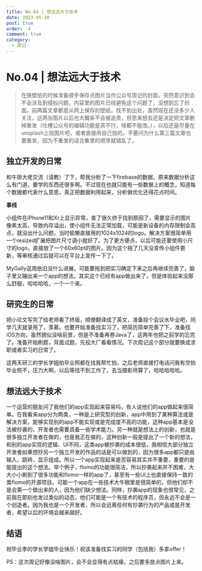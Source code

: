```yaml
---
title: No.04 | 想法远大于技术
date: 2023-05-30
post: true
order: -4
comment: true
category:
  - 周记
---
```


# No.04 | 想法远大于技术 <Badge type="tip" text="2023-05-30" />

> 在换壁纸的时候准备顺手保存点图片当作公众号周记的封面，突然意识到会不会涉及到侵权问题，内容里的图片已经避免这个问题了，没想到忘了封面。前两篇文章都是从网上保存的壁纸，找不到出处，虽然现在还没多少人关注，这两张图片以后也大概率不会被追责，但思来想去还是决定把文章删掉重发（吐槽公众号的编辑功能是真不行，啥都不能改。），以后还是尽量在unsplash上找图片吧，或者直接用自己拍的。不要问为什么第三篇文章也要重发，因为不重发的话合集里的顺序就错乱了。

## 独立开发的日常

和牛排大佬交流（请教）了下，帮我分析了一下firebase的数据，原来数据分析这么有门道，要学的东西还很多啊。不过现在也就只能有一些数据上的概念，知道每个数据都代表什么意思，真正把数据利用起来，分析做优化还得花点时间。

**事线**

小组件在iPhone11和Xr上显示异常，查了很久终于找到原因了，需要显示的图片像素太高，导致内存溢出，使小组件无法正常加载，可能是新设备的内存限制会高点，就没出什么问题，当时偷懒直接用的1024x1024的logo。解决方案很简单用一个resized扩展把图片尺寸调小就好了。为了更方便点，以后可能还要使用小尺寸的logo，直接放了一个60x60pt的图片。因为这个拖了几天没宣传小组件更新，等审核通过后就可以在平台上宣传一下了。

MyGally这周依旧没什么进展，可能要拖到把实习确定下来之后再继续完善了，脑子里又蹦出来一个app的想法，其实这个已经有app做出来了，但是体验起来没那么舒服，哈哈哈哈，一个一个来。

## 研究生的日常

把小论文写完了给老师看了终版，顺便翻译成了英文，准备投个会议水毕业吧，同学几天就录用了，羡慕。也要开始准备找实习了，把简历简单完善了下，准备找iOS方向，虽然貌似没啥前景，但是不准备再卷Java了，这两年也把之前学的忘完了。准备开始刷题，背面试题，先投大厂看看情况。下次周记这个部分就要换成求职或者实习的日常了。

这两天研三的学长学姐拍毕业照都在找我帮忙拍，之后老师直接打电话问我有空拍毕业照不，压力大啊，以后等找不到工作了，去当摄影师算了，哈哈哈哈哈。

## 想法远大于技术

一个运营的朋友问了我他们的app实现起来容易吗，有人说他们的app做起来很简单。在我看来app分为两类，一种是上研究型的创新，app中用到了某种算法或是解决方案，能够实现别的app不能实现或是完成度不高的功能，这种app基本是没法被抄袭的，开发者也需要具备一些学术能力。另一种就是想法上的创新，也就是很多独立开发者在做的，也是我正在做的，这种创新一般是提出了一个新的想法，和别的app实现的逻辑、UI不同，这类app被抄袭的成本很低，我相信大部分独立开发者如果想抄另一个独立开发的作品的话是可以做到的，因为很多app都只是由输入、跳转、显示组成。所以一个app实现起来是否容易其实并不重要，重要的是能提出的这个想法。举个例子，flomo的功能很简洁，所以抄袭起来并不困难，大大小小刷到了很多功能和flomo一样的app了，甚至有一些UI上也直接保持一致的类flomo的开源项目。可能一个app在一些技术大牛眼里是很简单的，但他们却不是会第一个做出来的人，因为他们缺少想法。同样，抄袭app的现象也很常见，之前我在即刻也发过类似的动态，他们可能是一个有技术的程序员，但永远不会是一个创造者。因为我也是一个开发者，所以会远离任何有抄袭行为的产品或是开发者，希望以后的环境会越来越好。



## 结语

祝毕业季的学长学姐毕业快乐！祝该准备找实习的同学（包括我）多拿offer！

PS：这次周记好像没啥图片，会不会显得有点枯燥，之后要多放点图片上来。